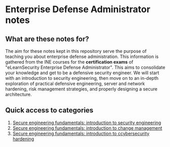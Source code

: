 # Enterprise Defense Administrator notes 
## What are these notes for?
The aim for these notes kept in this repository serve the purpose of teaching you about enterprise defense administration. This information is gathered from the INE courses for the **certification exams** of "eLearnSecurity Enterprise Defense Administrator". This aims to consolidate your knowledge and get to be a defensive security engineer. We will start with an introduction to security engineering, then move on to an in-depth exploration of practical defensive engineering, server and network hardening, risk management strategies, and properly designing a secure architecture.

## Quick access to categories
1. [Secure engineering fundamentals: introduction to security engineering](https://github.com/ivanol55/enterprise-defense-administrator-notes/blob/main/introduction-security-engineering-change-management/security-engineering/)
2. [Secure engineering fundamentals: introduction to change management](https://github.com/ivanol55/enterprise-defense-administrator-notes/blob/main/introduction-security-engineering-change-management/change-management/)
3. [Secure engineering fundamentals: introduction to ccybersecurity hardening](https://github.com/ivanol55/enterprise-defense-administrator-notes/blob/main/introduction-cyber-security-hardening/security-hardening/)